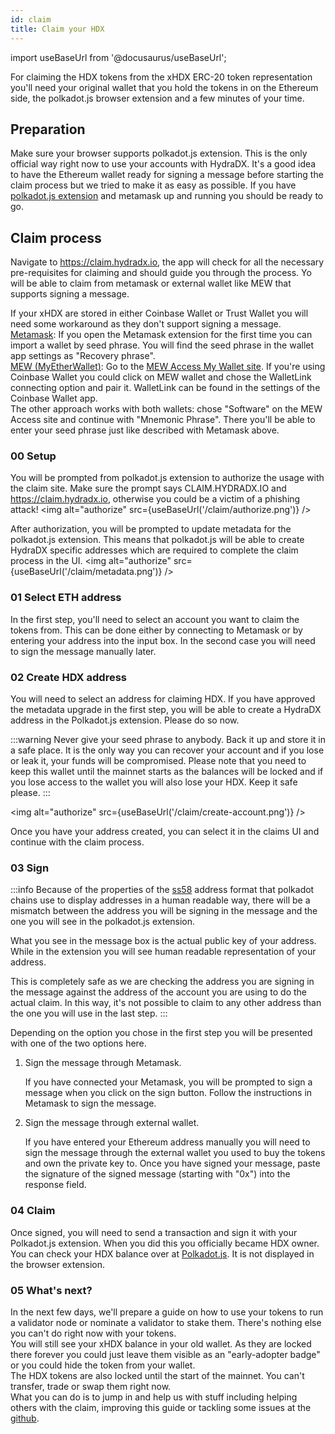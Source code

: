 ```yaml
---
id: claim
title: Claim your HDX
---
```


import useBaseUrl from '@docusaurus/useBaseUrl';

For claiming the HDX tokens from the xHDX ERC-20 token representation you'll need your original wallet that you hold the tokens in on the Ethereum side, the polkadot.js browser extension and a few minutes of your time.

## Preparation

Make sure your browser supports polkadot.js extension. This is the only official way right now to use your accounts with HydraDX. It's a good idea to have the Ethereum wallet ready for signing a message before starting the claim process but we tried to make it as easy as possible. If you have [polkadot.js extension](https://polkadot.js.org/extension/) and metamask up and running you should be ready to go.

## Claim process

Navigate to https://claim.hydradx.io, the app will check for all the necessary pre-requisites for claiming and should guide you through the process. Yo will be able to claim from metamask or external wallet like MEW that supports signing a message. 

If your xHDX are stored in either Coinbase Wallet or Trust Wallet you will need some workaround as they don't support signing a message.  
<u>Metamask</u>: If you open the Metamask extension for the first time you can import a wallet by seed phrase. You will find the seed phrase in the wallet app settings as "Recovery phrase".  
<u>MEW (MyEtherWallet)</u>: Go to the [MEW Access My Wallet site](https://www.myetherwallet.com/access-my-wallet). If you're using Coinbase Wallet you could click on MEW wallet and chose the WalletLink connecting option and pair it. WalletLink can be found in the settings of the Coinbase Wallet app.  
The other approach works with both wallets: chose "Software" on the MEW Access site and continue with "Mnemonic Phrase". There you'll be able to enter your seed phrase just like described with Metamask above.

### 00 Setup

You will be prompted from polkadot.js extension to authorize the usage with the claim site. Make sure the prompt says CLAIM.HYDRADX.IO and https://claim.hydradx.io, otherwise you could be a victim of a phishing attack!
<img alt="authorize" src={useBaseUrl('/claim/authorize.png')} />


After authorization, you will be prompted to update metadata for the polkadot.js extension. This means that polkadot.js will be able to create HydraDX specific addresses which are required to complete the claim process in the UI.
<img alt="authorize" src={useBaseUrl('/claim/metadata.png')} />


### 01 Select ETH address

In the first step, you'll need to select an account you want to claim the tokens from. This can be done either by connecting to Metamask or by entering your address into the input box. In the second case you will need to sign the message manually later.

### 02 Create HDX address

You will need to select an address for claiming HDX. If you have approved the metadata upgrade in the first step, you will be able to create a HydraDX address in the Polkadot.js extension. Please do so now.

:::warning 
Never give your seed phrase to anybody. Back it up and store it in a safe place. It is the only way you can recover your account and if you lose or leak it, your funds will be compromised. Please note that you need to keep this wallet until the mainnet starts as the balances will be locked and if you lose access to the wallet you will also lose your HDX. Keep it safe please.
:::

<img alt="authorize" src={useBaseUrl('/claim/create-account.png')} />

Once you have your address created, you can select it in the claims UI and continue with the claim process.

### 03 Sign

:::info
Because of the properties of the [ss58](https://polkadot.js.org/docs/keyring/start/ss58/) address format that polkadot chains use to display addresses in a human readable way, there will be a mismatch between the address you will be signing in the message and the one you will see in the polkadot.js extension. 

What you see in the message box is the actual public key of your address. While in the extension you will see human readable representation of your address.

This is completely safe as we are checking the address you are signing in the message against the address of the account you are using to do the actual claim. In this way, it's not possible to claim to any other address than the one you will use in the last step.
:::

Depending on the option you chose in the first step you will be presented with one of the two options here.

1. Sign the message through Metamask.
  
    If you have connected your Metamask, you will be prompted to sign a message when you click on the sign button. Follow the instructions in Metamask to sign the message.

2. Sign the message through external wallet.

    If you have entered your Ethereum address manually you will need to sign the message through the external wallet you used to buy the tokens and own the private key to. Once you have signed your message, paste the signature of the signed message (starting with "0x") into the response field.

### 04 Claim

Once signed, you will need to send a transaction and sign it with your Polkadot.js extension. When you did this you officially became HDX owner. You can check your HDX balance over at [Polkadot.js](https://polkadot.js.org/apps/?rpc=wss%3A%2F%2Frpc-01.snakenet.hydradx.io#/accounts). It is not displayed in the browser extension.

### 05 What's next?

In the next few days, we'll prepare a guide on how to use your tokens to run a validator node or nominate a validator to stake them. There's nothing else you can't do right now with your tokens.  
You will still see your xHDX balance in your old wallet. As they are locked there forever you could just leave them visible as an "early-adopter badge" or you could hide the token from your wallet.  
The HDX tokens are also locked until the start of the mainnet. You can't transfer, trade or swap them right now.  
What you can do is to jump in and help us with stuff including helping others with the claim, improving this guide or tackling some issues at the [github](https://github.com/galacticcouncil).
